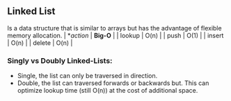 ## Linked List
Is a data structure that is similar to arrays but has the advantage of flexible memory allocation.
| **action* | **Big-O** |
| lookup    | O(n) |
| push      | O(1) |
| insert    | O(n) |
| delete    | O(n) |

### Singly vs Doubly Linked-Lists:
* Single, the list can only be traversed in direction.
* Double, the list can traversed forwards or backwards but. This can optimize lookup time (still O(n)) at the cost of additional space.

